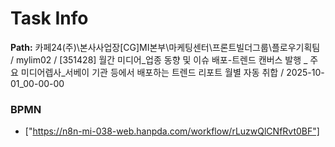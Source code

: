 # Task Info

**Path:** 카페24(주)\본사사업장\[CG]MI본부\마케팅센터\프론트빌더그룹\플로우기획팀 / mylim02 / [351428] 월간 미디어_업종 동향 및 이슈 배포-트렌드 캔버스 발행 _ 주요 미디어렙사_서베이 기관 등에서 배포하는 트렌드 리포트 월별 자동 취합 / 2025-10-01_00-00-00

### BPMN
- ["https://n8n-mi-038-web.hanpda.com/workflow/rLuzwQlCNfRvt0BF"]

